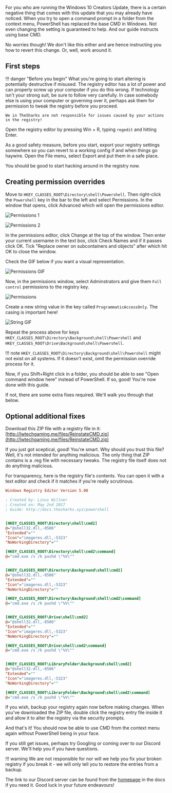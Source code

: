 For you who are running the Windows 10 Creators Update, there is a certain negative thing that comes with this update that you may already have noticed. When you try to open a command prompt in a folder from the context menu, PowerShell has replaced the base CMD in Windows. Not even changing the setting is guaranteed to help. And our guide instructs using base CMD.

No worries though! We don't like this either and are hence instructing you how to revert this change. Or, well, work around it.

## First steps

!!! danger "Before you begin"
    What you're going to start altering is potentially destructive if misused. The registry editor has a lot of power and can properly screw up your computer if you do this wrong. If technology isn't your strong suit, be sure to follow very carefully. In case somebody else is using your computer or governing over it, perhaps ask them for permission to tweak the registry before you proceed.

    We in TheSharks are not responsible for issues caused by your actions in the registry!

Open the registry editor by pressing Win + R, typing `regedit` and hitting Enter.

As a good safety measure, before you start, export your registry settings somewhere so you can revert to a working config if and when things go haywire. Open the File menu, select Export and put them in a safe place.

You should be good to start hacking around in the registry now.

## Creating permission overrides

Move to `HKEY_CLASSES_ROOT\Directory\shell\Powershell`. Then right-click the `Powershell` key in the bar to the left and select Permissions. In the window that opens, click Advanced which will open the permissions editor.

![Permissions 1](screenshots/ozg74Ck.png)

![Permissions 2](screenshots/8jS6VF6.png)

In the permissions editor, click Change at the top of the window. Then enter your current username in the text box, click Check Names and if it passes click OK. Tick "Replace owner on subcontainers and objects" after which hit OK to close the window.

Check the GIF below if you want a visual representation.

![Permissions GIF](screenshots/topTnHl.gif)

Now, in the permissions window, select Adminstrators and give them `Full control` permissions to the registry key.

![Permissions](screenshots/ayhGvXq.png)

Create a new string value in the key called `ProgrammaticAccessOnly`. The casing is important here!

![String GIF](screenshots/0YDIozz.gif)

Repeat the process above for keys `HKEY_CLASSES_ROOT\Directory\Background\shell\Powershell` and `HKEY_CLASSES_ROOT\Drive\Background\shell\Powershell`.

!!! note
    `HKEY_CLASSES_ROOT\Directory\Background\shell\Powershell` might not exist on all systems. If it doesn't exist, omit the permission override process for it.

Now, if you Shift+Right click in a folder, you should be able to see "Open command window here" instead of PowerShell. If so, good! You're now done with this guide.

If not, there are some extra fixes required. We'll walk you through that below.

## Optional additional fixes

Download this ZIP file with a registry file in it: [http://lwtechgaming.me/files/ReinstateCMD.zip](http://lwtechgaming.me/files/ReinstateCMD.zip)

If you just got sceptical, good! You're smart. Why should you trust this file? Well, it's not intended for anything malicious. The only thing that ZIP contains is a .reg file with necessary tweaks. The registry file itself does not do anything malicious.

For transparency, here is the registry file's contents. You can open it with a text editor and check if it matches if you're really scrutinous.

```ini
Windows Registry Editor Version 5.00

; Created by: Linus Willner
; Created on: May 2nd 2017
; Guide: http://docs.thesharks.xyz/powershell


[HKEY_CLASSES_ROOT\Directory\shell\cmd2]
@="@shell32.dll,-8506"
"Extended"=""
"Icon"="imageres.dll,-5323"
"NoWorkingDirectory"=""

[HKEY_CLASSES_ROOT\Directory\shell\cmd2\command]
@="cmd.exe /s /k pushd \"%V\""


[HKEY_CLASSES_ROOT\Directory\Background\shell\cmd2]
@="@shell32.dll,-8506"
"Extended"=""
"Icon"="imageres.dll,-5323"
"NoWorkingDirectory"=""

[HKEY_CLASSES_ROOT\Directory\Background\shell\cmd2\command]
@="cmd.exe /s /k pushd \"%V\""


[HKEY_CLASSES_ROOT\Drive\shell\cmd2]
@="@shell32.dll,-8506"
"Extended"=""
"Icon"="imageres.dll,-5323"
"NoWorkingDirectory"=""

[HKEY_CLASSES_ROOT\Drive\shell\cmd2\command]
@="cmd.exe /s /k pushd \"%V\""


[HKEY_CLASSES_ROOT\LibraryFolder\Background\shell\cmd2]
@="@shell32.dll,-8506"
"Extended"=""
"Icon"="imageres.dll,-5323"
"NoWorkingDirectory"=""

[HKEY_CLASSES_ROOT\LibraryFolder\Background\shell\cmd2\command]
@="cmd.exe /s /k pushd \"%V\""
```

If you wish, backup your registry again now before making changes. When you've downloaded the ZIP file, double click the registry entry file inside it and allow it to alter the registry via the security prompts.

And that's it! You should now be able to use CMD from the context menu again without PowerShell being in your face.

If you still get issues, perhaps try Googling or coming over to our Discord server. We'll help you if you have questions.

!!! warning
    We are not responsible for nor will we help you fix your broken registry if you break it - we will only tell you to restore the entries from a backup.

The link to our Discord server can be found from the [homepage](index.md) in the docs if you need it. Good luck in your future endeavours!
